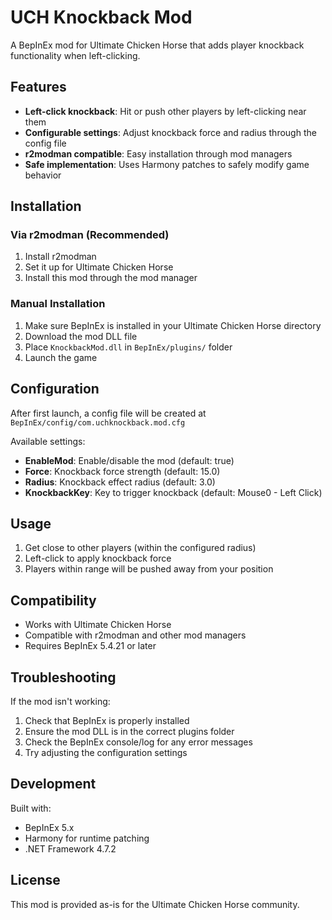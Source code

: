 # UCH Knockback Mod

A BepInEx mod for Ultimate Chicken Horse that adds player knockback functionality when left-clicking.

## Features

- **Left-click knockback**: Hit or push other players by left-clicking near them
- **Configurable settings**: Adjust knockback force and radius through the config file
- **r2modman compatible**: Easy installation through mod managers
- **Safe implementation**: Uses Harmony patches to safely modify game behavior

## Installation

### Via r2modman (Recommended)
1. Install r2modman
2. Set it up for Ultimate Chicken Horse
3. Install this mod through the mod manager

### Manual Installation
1. Make sure BepInEx is installed in your Ultimate Chicken Horse directory
2. Download the mod DLL file
3. Place `KnockbackMod.dll` in `BepInEx/plugins/` folder
4. Launch the game

## Configuration

After first launch, a config file will be created at `BepInEx/config/com.uchknockback.mod.cfg`

Available settings:
- **EnableMod**: Enable/disable the mod (default: true)
- **Force**: Knockback force strength (default: 15.0)
- **Radius**: Knockback effect radius (default: 3.0)
- **KnockbackKey**: Key to trigger knockback (default: Mouse0 - Left Click)

## Usage

1. Get close to other players (within the configured radius)
2. Left-click to apply knockback force
3. Players within range will be pushed away from your position

## Compatibility

- Works with Ultimate Chicken Horse
- Compatible with r2modman and other mod managers
- Requires BepInEx 5.4.21 or later

## Troubleshooting

If the mod isn't working:
1. Check that BepInEx is properly installed
2. Ensure the mod DLL is in the correct plugins folder
3. Check the BepInEx console/log for any error messages
4. Try adjusting the configuration settings

## Development

Built with:
- BepInEx 5.x
- Harmony for runtime patching
- .NET Framework 4.7.2

## License

This mod is provided as-is for the Ultimate Chicken Horse community.
